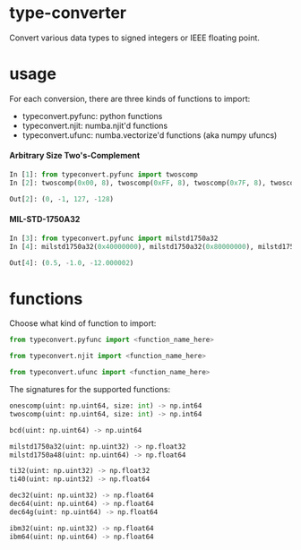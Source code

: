 # type-converter
Convert various data types to signed integers or IEEE floating point.

# usage

For each conversion, there are three kinds of functions to import:
 - typeconvert.pyfunc: python functions
 - typeconvert.njit:   numba.njit'd functions
 - typeconvert.ufunc:  numba.vectorize'd functions (aka numpy ufuncs)

#### Arbitrary Size Two's-Complement

```python
In [1]: from typeconvert.pyfunc import twoscomp
In [2]: twoscomp(0x00, 8), twoscomp(0xFF, 8), twoscomp(0x7F, 8), twoscomp(0x80, 8)

Out[2]: (0, -1, 127, -128)
```

#### MIL-STD-1750A32

```python
In [3]: from typeconvert.pyfunc import milstd1750a32
In [4]: milstd1750a32(0x40000000), milstd1750a32(0x80000000), milstd1750a32(0x9FFFFF04)

Out[4]: (0.5, -1.0, -12.000002)
```
# functions

Choose what kind of function to import:
```python
from typeconvert.pyfunc import <function_name_here>

from typeconvert.njit import <function_name_here>

from typeconvert.ufunc import <function_name_here>
```

The signatures for the supported functions:
```python
onescomp(uint: np.uint64, size: int) -> np.int64
twoscomp(uint: np.uint64, size: int) -> np.int64

bcd(uint: np.uint64) -> np.uint64

milstd1750a32(uint: np.uint32) -> np.float32
milstd1750a48(uint: np.uint64) -> np.float64

ti32(uint: np.uint32) -> np.float32
ti40(uint: np.uint32) -> np.float64

dec32(uint: np.uint32) -> np.float64
dec64(uint: np.uint64) -> np.float64
dec64g(uint: np.uint64) -> np.float64

ibm32(uint: np.uint32) -> np.float64
ibm64(uint: np.uint64) -> np.float64
```
